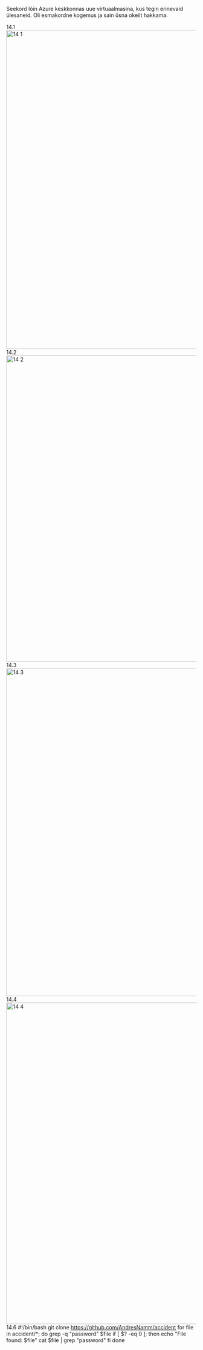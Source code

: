 Seekord lõin Azure keskkonnas uue virtuaalmasina, kus tegin erinevaid ülesaneid. Oli esmakordne kogemus ja sain üsna okeilt hakkama.

14.1 <img width="842" alt="14 1" src="https://github.com/daum88/opsys2023/assets/68275432/6111eb2e-81f0-4b36-b466-c7796dacbbc3">
14.2 <img width="809" alt="14 2" src="https://github.com/daum88/opsys2023/assets/68275432/0212392f-b5b0-463b-bb5c-fdbf240bf406">
14.3 <img width="866" alt="14 3" src="https://github.com/daum88/opsys2023/assets/68275432/29f8f757-d2e7-4280-b901-3bdaae4d3d6d">
14.4 <img width="849" alt="14 4" src="https://github.com/daum88/opsys2023/assets/68275432/5637ce04-75b6-4912-ae14-e29fbba28bfa">
14.6
#!/bin/bash
git clone https://github.com/AndresNamm/accident
for file in accident/*; do
  grep -q "password" $file
  if [ $? -eq 0 ]; then
    echo "File found: $file"
    cat $file | grep "password"
  fi
done
